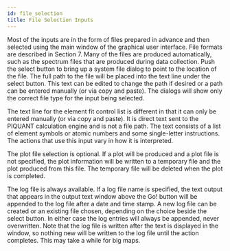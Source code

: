 ```yaml
---
id: file_selection
title: File Selection Inputs
---
```


 Most of the inputs are in the form of files prepared in advance and then selected using the main window of the graphical user interface. File formats are described in Section 7. Many of the files are produced automatically, such as the spectrum files that are produced during data collection. Push the select button to bring up a system file dialog to point to the location of the file. The full path to the file will be placed into the text line under the select button. This text can be edited to change the path if desired or a path can be entered manually (or via copy and paste). The dialogs will show only the correct file type for the input being selected.

The text line for the element fit control list is different in that it can only be entered manually (or via copy and paste). It is direct text sent to the PIQUANT calculation engine and is not a file path. The text consists of a list of element symbols or atomic numbers and some single-letter instructions. The actions that use this input vary in how it is interpreted.

The plot file selection is optional. If a plot will be produced and a plot file is not specified, the plot information will be written to a temporary file and the plot produced from this file. The temporary file will be deleted when the plot is completed.

The log file is always available. If a log file name is specified, the text output that appears in the output text window above the Go! button will be appended to the log file after a date and time stamp. A new log file can be created or an existing file chosen, depending on the choice beside the select button. In either case the log entries will always be appended, never overwritten. Note that the log file is written after the text is displayed in the window, so nothing new will be written to the log file until the action completes. This may take a while for big maps. 